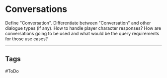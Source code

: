 # Conversations
Define "Conversation".
Differentiate between "Conversation" and other dialogue types (if any).
How to handle player character responses?
How are conversations going to be used and what would be the query requirements for those use cases?

---
## Tags
#ToDo 